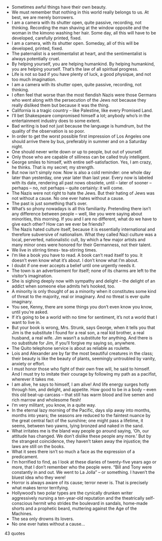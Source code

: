  - Sometimes awful things have their own beauty.
 - We must remember that nothing in this world really belongs to us. At best, we are merely borrowers.
 - I am a camera with its shutter open, quite passive, recording, not thinking. Recording the man shaving at the window opposite and the woman in the kimono washing her hair. Some day, all this will have to be developed, carefully printed, fixed.
 - I am a camera, with its shutter open. Someday, all of this will be developed, printed, fixed.
 - The paternalist is a sentimentalist at heart, and the sentimentalist is always potentially cruel.
 - By helping yourself, you are helping humankind. By helping humankind, you are helping yourself. That’s the law of all spiritual progress.
 - Life is not so bad if you have plenty of luck, a good physique, and not too much imagination.
 - I am a camera with its shutter open, quite passive, recording, not thinking.
 - I often feel that worse than the most fiendish Nazis were those Germans who went along with the persecution of the Jews not because they really disliked them but because it was the thing.
 - California is a tragic country – like Palestine, like every Promised Land.
 - I’ll bet Shakespeare compromised himself a lot; anybody who’s in the entertainment industry does to some extent.
 - Bad writing is bad not just because the language is humdrum, but the quality of the observation is so poor.
 - In order to get the worst possible first impression of Los Angeles one should arrive there by bus, preferably in summer and on a Saturday night.
 - One should never write down or up to people, but out of yourself.
 - Only those who are capable of silliness can be called truly intelligent.
 - George smiles to himself, with entire self-satisfaction. Yes, I am crazy, he thinks. That is my secret; my strength.
 - But now isn’t simply now. Now is also a cold reminder: one whole day later than yesterday, one year later than last year. Every now is labeled with its date, rendering all past nows obsolete, until – later of sooner – perhaps – no, not perhaps – quite certainly: it will come.
 - The Nazis were not right to hate the Jews. But their hating of Jews was not without a cause. No one ever hates without a cause.
 - The past is just something that’s over.
 - What’s so phony nowadays is all this familiarity. Pretending there isn’t any difference between people – well, like you were saying about minorities, this morning. If you and I are no different, what do we have to give each other? How can we ever be friends?
 - The Nazis hated culture itself, because it is essentially international and therefore subversive of nationalism. What they called Nazi culture was a local, perverted, nationalistic cult, by which a few major artists and many minor ones were honored for their Germanness, not their talent.
 - We live in stirring times- tea-stirring times.
 - I’m like a book you have to read. A book can’t read itself to you. It doesn’t even know what it’s about. I don’t know what I’m about.
 - I doubt if one ever accepts a belief until one urgently needs it.
 - The town is an advertisement for itself; none of its charms are left to the visitor’s imagination.
 - She is sighing deeply now with sympathy and delight – the delight of an addict when someone else admits he’s hooked, too.
 - A minority is only thought of as a minority when it constitutes some kind of threat to the majority, real or imaginary. And no threat is ever quite imaginary.
 - You see, Kenny, there are some things you don’t even know you know, until you’re asked.
 - If it’s going to be a world with no time for sentiment, it’s not a world that I want to live in.
 - But your book is wrong, Mrs. Strunk, says George, when it tells you that Jim is the substitute I found for a real son, a real kid brother, a real husband, a real wife. Jim wasn’t a substitute for anything. And there is no substitute for Jim, if you’ll forgive my saying so, anywhere.
 - The Quito telephone service is about as reliable as roulette.
 - Lois and Alexander are by far the most beautiful creatures in the class; their beauty is like the beauty of plants, seemingly untroubled by vanity, anxiety or effort.
 - I must honor those who fight of their own free will, he said to himself. And I must try to imitate their courage by following my path as a pacifist, wherever it takes me.
 - I am alive, he says to himself, I am alive! And life energy surges hotly through him, and delight, and appetite. How good to be in a body – even this old beat-up carcass – that still has warm blood and live semen and rich marrow and wholesome flesh!
 - I’m very militant, you know, in a quite way.
 - In the eternal lazy morning of the Pacific, days slip away into months, months into years; the seasons are reduced to the faintest nuance by the great central fact of the sunshine; one might pass a lifetime, it seems, between two yawns, lying bronzed and naked in the sand.
 - What irritates me is the bland way people go around saying, ‘Oh, our attitude has changed. We don’t dislike these people any more.’ But by the strangest coincidence, they haven’t taken away the injustice; the laws are still on the books.
 - What it sees there isn’t so much a face as the expression of a predicament.
 - I’m horrified to find, as I look at these diaries of twenty-five years ago or more, that I don’t remember who the people were. “Bill and Tony were constantly in and out. We went to La Jolla” – or something. I haven’t the bluest idea who they were!
 - Horror is always aware of its cause; terror never is. That is precisely what makes terror terrifying.
 - Hollywood’s two polar types are the cynically drunken writer aggressively nursing a ten-year-old reputation and the theatrically self-conscious hermit who strides the boulevard in sandals, home-made shorts and a prophetic beard, muttering against the Age of the Machines.
 - The sea only drowns its lovers.
 - No one ever hates without a cause...

43 quotes